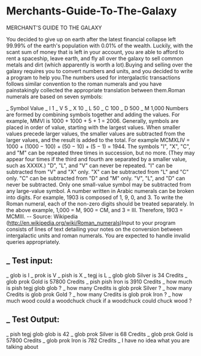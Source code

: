 # Merchants-Guide-To-The-Galaxy

MERCHANT'S GUIDE TO THE GALAXY 

You decided to give up on earth after the latest financial collapse left 99.99% of the earth's population with 0.01% of the wealth. Luckily, with the scant sum of money that is left in your account, you are able to afford to rent a spaceship, leave earth, and fly all over the galaxy to sell common metals and dirt (which apparently is worth a lot).Buying and selling over the galaxy requires you to convert numbers and units, and you decided to write a program to help you.The numbers used for intergalactic transactions follows similar convention to the roman numerals and you have painstakingly collected the appropriate translation between them.Roman numerals are based on seven symbols: 

_ Symbol	Value 
_ I	1 
_ V	5 
_ X	10 
_ L	50 
_ C	100 
_ D	500 
_ M	1,000 
Numbers are formed by combining symbols together and adding the values. For example, MMVI is 1000 + 1000 + 5 + 1 = 2006. Generally, symbols are placed in order of value, starting with the largest values. When smaller values precede larger values, the smaller values are subtracted from the larger values, and the result is added to the total. For example MCMXLIV = 1000 + (1000 − 100) + (50 − 10) + (5 − 1) = 1944. 
The symbols "I", "X", "C", and "M" can be repeated three times in succession, but no more. (They may appear four times if the third and fourth are separated by a smaller value, such as XXXIX.) "D", "L", and "V" can never be repeated. 
"I" can be subtracted from "V" and "X" only. "X" can be subtracted from "L" and "C" only. "C" can be subtracted from "D" and "M" only. "V", "L", and "D" can never be subtracted. 
Only one small-value symbol may be subtracted from any large-value symbol. 
A number written in Arabic numerals can be broken into digits. For example, 1903 is composed of 1, 9, 0, and 3. To write the Roman numeral, each of the non-zero digits should be treated separately. In the above example, 1,000 = M, 900 = CM, and 3 = III. Therefore, 1903 = MCMIII. 
-- Source: Wikipedia (http://en.wikipedia.org/wiki/Roman_numerals)Input to your program consists of lines of text detailing your notes on the conversion between intergalactic units and roman numerals. You are expected to handle invalid queries appropriately. 

_ Test input: 
------------- 
_ glob is I 
_ prok is V 
_ pish is X 
_ tegj is L 
_ glob glob Silver is 34 Credits 
_ glob prok Gold is 57800 Credits 
_ pish pish Iron is 3910 Credits 
_ how much is pish tegj glob glob ? 
_ how many Credits is glob prok Silver ? 
_ how many Credits is glob prok Gold ? 
_ how many Credits is glob prok Iron ? 
_ how much wood could a woodchuck chuck if a woodchuck could chuck wood ? 

_ Test Output: 
--------------- 
_ pish tegj glob glob is 42 
_ glob prok Silver is 68 Credits 
_ glob prok Gold is 57800 Credits 
_ glob prok Iron is 782 Credits 
_ I have no idea what you are talking about
